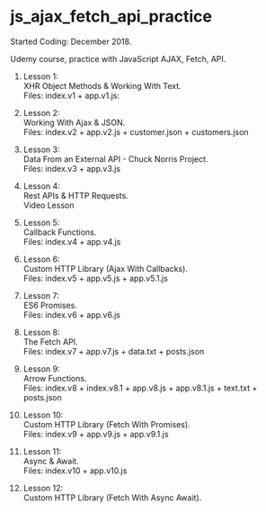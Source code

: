 # js_ajax_fetch_api_practice

Started Coding: December 2018.

Udemy course, practice with JavaScript AJAX, Fetch, API. 

1. Lesson 1:<br>
XHR Object Methods & Working With Text.<br>
Files: index.v1 + app.v1.js:


2. Lesson 2:<br>
Working With Ajax & JSON.<br>
Files: index.v2 + app.v2.js + customer.json + customers.json

3. Lesson 3:<br>
Data From an External API - Chuck Norris Project.<br>
Files: index.v3 + app.v3.js

4. Lesson 4:<br>
Rest APIs & HTTP Requests.<br>
Video Lesson

5. Lesson 5:<br>
Callback Functions.<br>
Files: index.v4 + app.v4.js

6. Lesson 6:<br>
Custom HTTP Library (Ajax With Callbacks).<br>
Files: index.v5 + app.v5.js + app.v5.1.js

7. Lesson 7:<br>
ES6 Promises.<br>
Files: index.v6 + app.v6.js

8. Lesson 8:<br>
The Fetch API.<br>
Files: index.v7 + app.v7.js + data.txt + posts.json

9. Lesson 9:<br>
Arrow Functions.<br>
Files: index.v8 + index.v8.1 + app.v8.js + app.v8.1.js + text.txt + posts.json

10. Lesson 10:<br>
Custom HTTP Library (Fetch With Promises).<br>
Files: index.v9 + app.v9.js + app.v9.1.js

11. Lesson 11:<br>
Async & Await.<br>
Files: index.v10 + app.v10.js

12. Lesson 12:<br>
Custom HTTP Library (Fetch With Async Await).<br>



